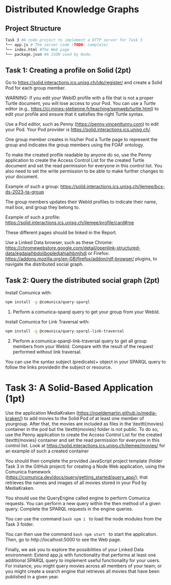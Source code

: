 # Distributed Knowledge Graphs


## Project Structure

```bash
Task 3 #A node project to implement a HTTP server for Task 3
└── app.js # The server code (TODO: complete)
└── index.html #The Web page
└── package.json #A JSON used by Node.
```



## Task 1: Creating a profile on Solid (2pt)

Go to https://solid.interactions.ics.unisg.ch/idp/register/ and create a Solid Pod for each group member.

WARNING: If you edit your WebID profile with a file that is not a proper Turtle document, you will lose access to your Pod. You can use a Turtle editor (e.g., https://ci.mines-stetienne.fr/teaching/semweb/turtle.html) to edit your profile and ensure that it satisfies the right Turtle syntax.

Use a Pod editor, such as Penny (https://penny.vincenttunru.com) to edit your Pod. Your Pod provider is https://solid.interactions.ics.unisg.ch/.

One group member creates in his/her Pod a Turtle page to represent the group and indicates the group members using the FOAF ontology.

To make the created profile readable by anyone do so, use the Penny application to create the Access Control List for the created Turtle document and set the read permission for everyone in this control list. You also need to set the write permission to be able to make further changes to your document.

Example of such a group: https://solid.interactions.ics.unisg.ch/jlemee/bcs-ds-2023-ta-group

The group members updates their WebId profiles to indicate their name, mail box, and group they belong to.

Example of such a profile: https://solid.interactions.ics.unisg.ch/jlemee/profile/card#me

These different pages should be linked in the Report.

Use a Linked Data browser, such as these Chrome: https://chromewebstore.google.com/detail/openlink-structured-data/egdaiaihbdoiibopledjahjaihbmjhdj or Firefox: https://addons.mozilla.org/en-GB/firefox/addon/rdf-browser/ plugins, to navigate the distributed social graph.



## Task 2: Query the distributed social graph (2pt)

Install Comunica with:

```bash
npm install -g @comunica/query-sparql
```

1. Perform a comunica-sparql query to get your group from your WebId.

Install Comunica for Link Traversal with:

```bash
npm install -g @comunica/query-sparql-link-traversal
```

2. Perform a comunica-sparql-link-traversal query to get all group members from your WebId. Compare with the result of the request performed without link traversal.

You can use the syntax subject (predicate)+ object in your SPARQL query to follow the links providedin the subject or resource.


# Task 3: A Solid-Based Application (1pt)

Use the application MediaKraken (https://noeldemartin.github.io/media-kraken/) to add movies to the Solid Pod of at least one member of yourgroup. After that, the movies are included as files in the \texttt{movies} container in the pod but the \texttt{movies} folder is not public. To do so, use the Penny application to create the Access Control List for the created \texttt{movies} container and set the read permission for everyone in this control list. Look at https://solid.interactions.ics.unisg.ch/jlemee/movies/ for an example of such a created container

You should then complete the provided JavaScript project template (folder Task 3 in the GitHub
project) for creating a Node Web application, using the Comunica framework (https://comunica.dev/docs/query/getting_started/query_app/), that retrieves the names and images of all movies stored in your Pod by MediaKraken.

You should use the QueryEngine called engine to perform Comunica requests. You can perform a new query within the then method of a given query. Complete the SPARQL requests in the engine queries.

You can use the command ```bash npm i ``` to load the node modules from the Task 3 folder.

You can then use the command ```bash npm start ``` to start the application. Then, go to http://localhost:5000 to see the Web page.

Finally, we ask you to explore the possibilities of your Linked Data environment: Extend app.js
with functionality that performs at least one additional SPARQL query to implement useful
functionality for your users. For instance, you might query movies across all members of your
team; or you might create a search engine that retrieves all movies that have been published in a
given year.


